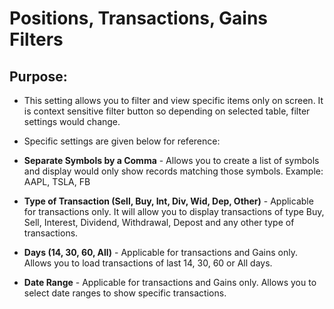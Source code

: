 # Positions, Transactions, Gains Filters  


## Purpose: 

- This setting allows you to filter and view specific items only on screen.  It is context sensitive filter button so depending on selected table, filter settings would change.
- Specific settings are given below for reference:

- **Separate Symbols by a Comma** - Allows you to create a list of symbols and display would only show records matching those symbols. Example: AAPL, TSLA, FB
- **Type of Transaction (Sell, Buy, Int, Div, Wid, Dep, Other)** - Applicable for transactions only. It will allow you to display transactions of type Buy, Sell, Interest, Dividend, Withdrawal, Depost and any other type of transactions.
- **Days (14, 30, 60, All)** - Applicable for transactions and Gains only. Allows you to load transactions of last 14, 30, 60 or All days.
- **Date Range** - Applicable for transactions and Gains only. Allows you to select date ranges to show specific transactions.
